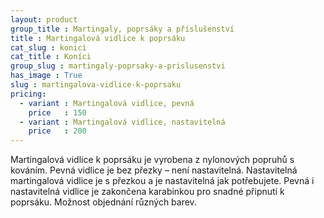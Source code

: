 ```yaml
---
layout: product
group_title : Martingaly, poprsáky a příslušenství
title : Martingalová vidlice k poprsáku
cat_slug : konici
cat_title : Koníci
group_slug : martingaly-poprsaky-a-prislusenstvi
has_image : True
slug : martingalova-vidlice-k-poprsaku
pricing:
  - variant : Martingalová vidlice, pevná
    price   : 150
  - variant : Martingalová vidlice, nastavitelná
    price   : 200
---
```


Martingalová vidlice k poprsáku je vyrobena z nylonových popruhů s kováním. 
Pevná vidlice je bez přezky – není nastavitelná. 
Nastavitelná martingalová vidlice je s přezkou a je nastavitelná jak potřebujete. 
Pevná i nastavitelná vidlice je zakončena karabinkou pro snadné připnutí k poprsáku.
Možnost objednání různých barev.

